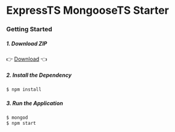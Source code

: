 # ExpressTS MongooseTS Starter

### Getting Started

##### 1. Download ZIP
:point_right: [Download](https://github.com/Shyam-Chen/ExpressTS-MongooseTS-Starter/archive/master.zip) :point_left:

##### 2. Install the Dependency
```bash
$ npm install
```

##### 3. Run the Application
```bash
$ mongod
$ npm start
```
